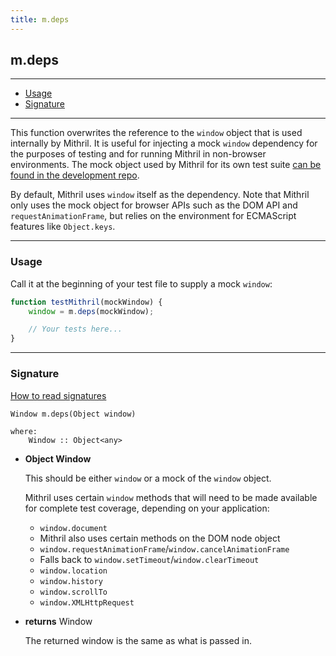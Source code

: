 ```yaml
---
title: m.deps
---
```


## m.deps

---

- [Usage](#usage)
- [Signature](#signature)

---

This function overwrites the reference to the `window` object that is used internally by Mithril. It is useful for injecting a mock `window` dependency for the purposes of testing and for running Mithril in non-browser environments. The mock object used by Mithril for its own test suite [can be found in the development repo](https://github.com/lhorie/mithril.js/blob/next/tests/mock.js).

By default, Mithril uses `window` itself as the dependency. Note that Mithril only uses the mock object for browser APIs such as the DOM API and `requestAnimationFrame`, but relies on the environment for ECMAScript features like `Object.keys`.

---

### Usage

Call it at the beginning of your test file to supply a mock `window`:

```javascript
function testMithril(mockWindow) {
	window = m.deps(mockWindow);

	// Your tests here...
}
```

---

### Signature

[How to read signatures](how-to-read-signatures.md)

```clike
Window m.deps(Object window)

where:
	Window :: Object<any>
```

-	**Object Window**

	This should be either `window` or a mock of the `window` object.

	Mithril uses certain `window` methods that will need to be made available for complete test coverage, depending on your application:

	- `window.document`
	- Mithril also uses certain methods on the DOM node object
	- `window.requestAnimationFrame`/`window.cancelAnimationFrame`
	- Falls back to `window.setTimeout`/`window.clearTimeout`
	- `window.location`
	- `window.history`
	- `window.scrollTo`
	- `window.XMLHttpRequest`

-	**returns** Window

	The returned window is the same as what is passed in.

